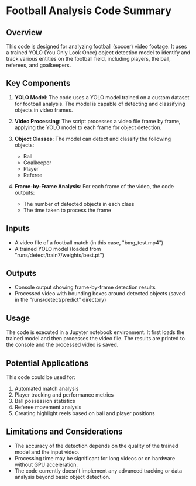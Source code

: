 # Football Analysis Code Summary

## Overview

This code is designed for analyzing football (soccer) video footage. It uses a trained YOLO (You Only Look Once) object detection model to identify and track various entities on the football field, including players, the ball, referees, and goalkeepers.

## Key Components

1. **YOLO Model**: The code uses a YOLO model trained on a custom dataset for football analysis. The model is capable of detecting and classifying objects in video frames.

2. **Video Processing**: The script processes a video file frame by frame, applying the YOLO model to each frame for object detection.

3. **Object Classes**: The model can detect and classify the following objects:
   - Ball
   - Goalkeeper
   - Player
   - Referee

4. **Frame-by-Frame Analysis**: For each frame of the video, the code outputs:
   - The number of detected objects in each class
   - The time taken to process the frame

## Inputs

- A video file of a football match (in this case, "bmg_test.mp4")
- A trained YOLO model (loaded from "runs/detect/train7/weights/best.pt")

## Outputs

- Console output showing frame-by-frame detection results
- Processed video with bounding boxes around detected objects (saved in the "runs/detect/predict" directory)

## Usage

The code is executed in a Jupyter notebook environment. It first loads the trained model and then processes the video file. The results are printed to the console and the processed video is saved.

## Potential Applications

This code could be used for:
1. Automated match analysis
2. Player tracking and performance metrics
3. Ball possession statistics
4. Referee movement analysis
5. Creating highlight reels based on ball and player positions

## Limitations and Considerations

- The accuracy of the detection depends on the quality of the trained model and the input video.
- Processing time may be significant for long videos or on hardware without GPU acceleration.
- The code currently doesn't implement any advanced tracking or data analysis beyond basic object detection.
